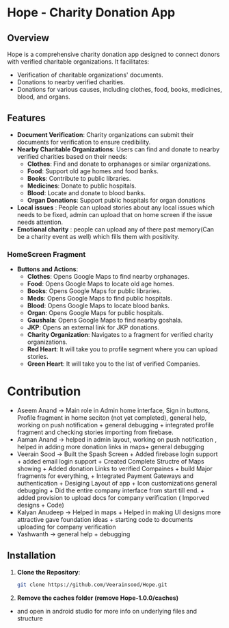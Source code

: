 # Hope - Charity Donation App

## Overview

Hope is a comprehensive charity donation app designed to connect donors with verified charitable organizations. It facilitates:
- Verification of charitable organizations' documents.
- Donations to nearby verified charities.
- Donations for various causes, including clothes, food, books, medicines, blood, and organs.

## Features

- **Document Verification**: Charity organizations can submit their documents for verification to ensure credibility.
- **Nearby Charitable Organizations**: Users can find and donate to nearby verified charities based on their needs:
  - **Clothes**: Find and donate to orphanages or similar organizations.
  - **Food**: Support old age homes and food banks.
  - **Books**: Contribute to public libraries.
  - **Medicines**: Donate to public hospitals.
  - **Blood**: Locate and donate to blood banks.
  - **Organ Donations**: Support public hospitals for organ donations
- **Local issues** : People can upload stories about any local issues which needs to be fixed, admin can upload that on home screen if the issue needs attention.
- **Emotional charity** : people can upload any of there past memory(Can be a charity event as well) which fills them with positivity.
 
### HomeScreen Fragment

- **Buttons and Actions**:
  - **Clothes**: Opens Google Maps to find nearby orphanages.
  - **Food**: Opens Google Maps to locate old age homes.
  - **Books**: Opens Google Maps for public libraries.
  - **Meds**: Opens Google Maps to find public hospitals.
  - **Blood**: Opens Google Maps to locate blood banks.
  - **Organ**: Opens Google Maps for public hospitals.
  - **Gaushala**: Opens Google Maps to find nearby goshala.
  - **JKP**: Opens an external link for JKP donations.
  - **Charity Organization**: Navigates to a fragment for verified charity organizations.
  - **Red Heart**: It will take you to profile segment where you can upload stories.
  - **Green Heart**: It will take you to the list of verified Companies.

# Contribution
- Aseem Anand -> Main role in Admin home interface, Sign in buttons, Profile fragment in home seciton (not yet completed), general help, working on push notification + general debugging + integrated profile fragment and checking stories importing from firebase.
- Aaman Anand -> helped in admin layout, working on push notification , helped in adding more donation links in maps+ general debugging
- Veerain Sood -> Built the Spash Screen + Added firebase login support + added email login support + Created Complete Structre of Maps showing + Added donation Links to verified Compaines + build Major fragments for everything, + Integrated Payment Gateways and authentication + Desiging Layout of app + Icon customizations
general debugging + Did the entire company interface from start till end. + added provision to upload docs for company verification ( Imporved designs  + Code)
- Kalyan Anudeep -> Helped in maps + Helped in making UI designs more attractive gave foundation ideas + starting code to documents uploading for company verification
- Yashwanth -> general help + debugging

## Installation

1. **Clone the Repository**:
   ```bash
   git clone https://github.com/Veerainsood/Hope.git
2. **Remove the caches folder (remove Hope-1.0.0/caches)**
- and open in android studio for more info on underlying files and structure
